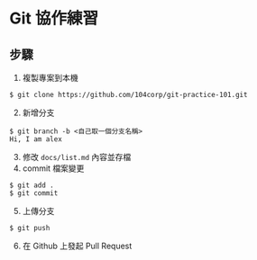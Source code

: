 # Git 協作練習

## 步驟
1. 複製專案到本機

  ```
  $ git clone https://github.com/104corp/git-practice-101.git
  ```

2. 新增分支

  ```
  $ git branch -b <自己取一個分支名稱>
  Hi, I am alex
  ```

3. 修改 `docs/list.md` 內容並存檔
4. commit 檔案變更

  ```
  $ git add .
  $ git commit
  ```

5. 上傳分支

  ```
  $ git push
  ```

6. 在 Github 上發起 Pull Request
